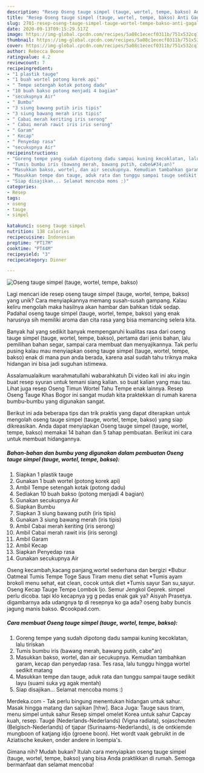 ```yaml
---
description: "Resep Oseng tauge simpel (tauge, wortel, tempe, bakso) Anti Gagal"
title: "Resep Oseng tauge simpel (tauge, wortel, tempe, bakso) Anti Gagal"
slug: 2701-resep-oseng-tauge-simpel-tauge-wortel-tempe-bakso-anti-gagal
date: 2020-09-13T09:15:29.517Z
image: https://img-global.cpcdn.com/recipes/5a08c1ececf0311b/751x532cq70/oseng-tauge-simpel-tauge-wortel-tempe-bakso-foto-resep-utama.jpg
thumbnail: https://img-global.cpcdn.com/recipes/5a08c1ececf0311b/751x532cq70/oseng-tauge-simpel-tauge-wortel-tempe-bakso-foto-resep-utama.jpg
cover: https://img-global.cpcdn.com/recipes/5a08c1ececf0311b/751x532cq70/oseng-tauge-simpel-tauge-wortel-tempe-bakso-foto-resep-utama.jpg
author: Rebecca Boone
ratingvalue: 4.2
reviewcount: 7
recipeingredient:
- "1 plastik tauge"
- "1 buah wortel potong korek api"
- " Tempe setengah kotak potong dadu"
- "10 buah bakso potong menjadi 4 bagian"
- "secukupnya Air"
- " Bumbu"
- "3 siung bawang putih iris tipis"
- "3 siung bawang merah iris tipis"
- " Cabai merah keriting iris serong"
- " Cabai merah rawit iris iris serong"
- " Garam"
- " Kecap"
- " Penyedap rasa"
- "secukupnya Air"
recipeinstructions:
- "Goreng tempe yang sudah dipotong dadu sampai kuning kecoklatan, lalu tiriskan"
- "Tumis bumbu iris (bawang merah, bawang putih, cabe&#34;an)"
- "Masukkan bakso, wortel, dan air secukupnya. Kemudian tambahkan garam, kecap dan penyedap rasa. Tes rasa, lalu tunggu hingga wortel sedikit matang"
- "Masukkan tempe dan tauge, aduk rata dan tunggu sampai tauge sedikit layu (suami suka yg agak mentah)"
- "Siap disajikan... Selamat mencoba moms :)"
categories:
- Resep
tags:
- oseng
- tauge
- simpel

katakunci: oseng tauge simpel 
nutrition: 138 calories
recipecuisine: Indonesian
preptime: "PT17M"
cooktime: "PT44M"
recipeyield: "3"
recipecategory: Dinner

---
```



![Oseng tauge simpel (tauge, wortel, tempe, bakso)](https://img-global.cpcdn.com/recipes/5a08c1ececf0311b/751x532cq70/oseng-tauge-simpel-tauge-wortel-tempe-bakso-foto-resep-utama.jpg)

Lagi mencari ide resep oseng tauge simpel (tauge, wortel, tempe, bakso) yang unik? Cara menyiapkannya memang susah-susah gampang. Kalau keliru mengolah maka hasilnya akan hambar dan bahkan tidak sedap. Padahal oseng tauge simpel (tauge, wortel, tempe, bakso) yang enak harusnya sih memiliki aroma dan cita rasa yang bisa memancing selera kita.

Banyak hal yang sedikit banyak mempengaruhi kualitas rasa dari oseng tauge simpel (tauge, wortel, tempe, bakso), pertama dari jenis bahan, lalu pemilihan bahan segar, sampai cara membuat dan menyajikannya. Tak perlu pusing kalau mau menyiapkan oseng tauge simpel (tauge, wortel, tempe, bakso) enak di mana pun anda berada, karena asal sudah tahu triknya maka hidangan ini bisa jadi suguhan istimewa.

Assalamualaikum warahmatullahi wabarahkatuh Di video kali ini aku ingin buat resep syuran untuk temani siang kalian. so buat kalian yang mau tau. Lihat juga resep Oseng Timun Wortel Tahu Tempe enak lainnya. Resep Oseng Tauge Khas Bogor ini sangat mudah kita praktekkan di rumah karena bumbu-bumbu yang digunakan sangat.


Berikut ini ada beberapa tips dan trik praktis yang dapat diterapkan untuk mengolah oseng tauge simpel (tauge, wortel, tempe, bakso) yang siap dikreasikan. Anda dapat menyiapkan Oseng tauge simpel (tauge, wortel, tempe, bakso) memakai 14 bahan dan 5 tahap pembuatan. Berikut ini cara untuk membuat hidangannya.

<!--inarticleads1-->

##### Bahan-bahan dan bumbu yang digunakan dalam pembuatan Oseng tauge simpel (tauge, wortel, tempe, bakso):

1. Siapkan 1 plastik tauge
1. Gunakan 1 buah wortel (potong korek api)
1. Ambil  Tempe setengah kotak (potong dadu)
1. Sediakan 10 buah bakso (potong menjadi 4 bagian)
1. Gunakan secukupnya Air
1. Siapkan  Bumbu
1. Siapkan 3 siung bawang putih (iris tipis)
1. Gunakan 3 siung bawang merah (iris tipis)
1. Ambil  Cabai merah keriting (iris serong)
1. Ambil  Cabai merah rawit iris (iris serong)
1. Ambil  Garam
1. Ambil  Kecap
1. Siapkan  Penyedap rasa
1. Gunakan secukupnya Air


Oseng kecambah,kacang panjang,wortel sederhana dan bergizi *Bubur Oatmeal Tumis Tempe Toge Saus Tiram menu diet sehat *Tumis ayam brokoli menu sehat, eat clean, cocok untuk diet *Tumis sayur San su,sayur. Oseng Kecap Tauge Tempe Lombok Ijo. Semur Jengkol Geprek. simpel perlu dicoba. tapi klo kecapnya yg g pedas enak gak ya? Aisyah Prasetya. digambarnya ada udangnya tp di resepnya ko ga ada? oseng baby buncis jagung manis bakso. ©cookpad.com. 

<!--inarticleads2-->

##### Cara membuat Oseng tauge simpel (tauge, wortel, tempe, bakso):

1. Goreng tempe yang sudah dipotong dadu sampai kuning kecoklatan, lalu tiriskan
1. Tumis bumbu iris (bawang merah, bawang putih, cabe&#34;an)
1. Masukkan bakso, wortel, dan air secukupnya. Kemudian tambahkan garam, kecap dan penyedap rasa. Tes rasa, lalu tunggu hingga wortel sedikit matang
1. Masukkan tempe dan tauge, aduk rata dan tunggu sampai tauge sedikit layu (suami suka yg agak mentah)
1. Siap disajikan... Selamat mencoba moms :)


Merdeka.com - Tak perlu bingung menentukan hidangan untuk sahur. Masak hingga matang dan sajikan [hhw]. Baca Juga: Tauge saus tiram, menu simpel untuk sahur Resep simpel omelet Korea untuk sahur Capcay kuah, resep. Taugé (Nederlands-Nederlands) (Vigna radiata), sojascheuten (Belgisch-Nederlands) of tjapar (Surinaams-Nederlands), is de ontkiemde mungboon of katjang idjo (groene boon). Het wordt vaak gebruikt in de Aziatische keuken, onder andere in loempia&#39;s. 

Gimana nih? Mudah bukan? Itulah cara menyiapkan oseng tauge simpel (tauge, wortel, tempe, bakso) yang bisa Anda praktikkan di rumah. Semoga bermanfaat dan selamat mencoba!

